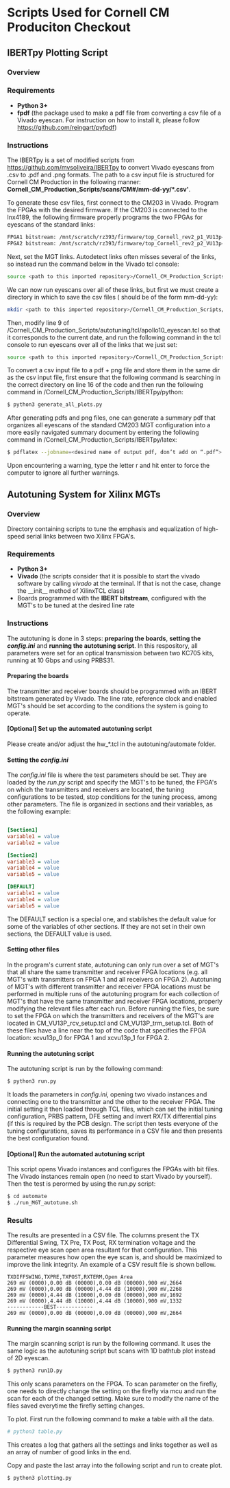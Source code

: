 # Scripts Used for Cornell CM Produciton Checkout

## IBERTpy Plotting Script
### Overview
### Requirements
- **Python 3+**
- **fpdf** (the package used to make a pdf file from converting a csv file of a Vivado eyescan. For instruction on how to install it, please follow https://github.com/reingart/pyfpdf) 
### Instructions
The IBERTpy is a set of modified scripts from https://github.com/mvsoliveira/IBERTpy to convert Vivado eyescans from .csv to .pdf and .png formats. The path to a csv input file is structured for Cornell CM Production in the following manner: **Cornell_CM_Production_Scripts/scans/CM#/mm-dd-yy/*.csv'**. 

To generate these csv files, first connect to the CM203 in Vivado.  Program the FPGAs with the desired firmware.  If the CM203 is connected to the lnx4189, the following firmware properly programs the two FPGAs for eyescans of the standard links:
```sh
FPGA1 bitstream: /mnt/scratch/rz393/firmware/top_Cornell_rev2_p1_VU13p-1-SM_7s_IBERT_lpGBT_v1_25GLHS.bit
FPGA2 bitstream: /mnt/scratch/rz393/firmware/top_Cornell_rev2_p2_VU13p-1-SM_7s_IBERT_lpGBT_v1_25GLHS.bit
```

Next, set the MGT links.  Autodetect links often misses several of the links, so instead run the command below in the Vivado tcl console:
```sh
source <path to this imported repository>/Cornell_CM_Production_Scripts/autotuning/tcl/CM_VU13P_setup_IBERT.tcl
```

We can now run eyescans over all of these links, but first we must create a directory in which to save the csv files (<date> should be of the form mm-dd-yy):
```sh
mkdir <path to this imported repository>/Cornell_CM_Production_Scripts/scans/CM203/<date>
```

Then, modify line 9 of <path to this imported repository>/Cornell_CM_Production_Scripts/autotuning/tcl/apollo10_eyescan.tcl so that it corresponds to the current date, and run the following command in the tcl console to run eyescans over all of the links that we just set:
```sh
source <path to this imported repository>/Cornell_CM_Production_Scripts/autotuning/tcl/apollo10_eyescan.tcl
```

To convert a csv input file to a pdf + png file and store them in the same dir as the csv input file, first ensure that the following command is searching in the correct directory on line 16 of the code and then run the following command in <path to this imported repository>/Cornell_CM_Production_Scripts/IBERTpy/python:
```sh
$ python3 generate_all_plots.py
```

After generating pdfs and png files, one can generate a summary pdf that organizes all eyescans of the standard CM203 MGT configuration into a more easily navigated summary document by entering the following command in <path to this imported repository>/Cornell_CM_Production_Scripts/IBERTpy/latex:
```sh
$ pdflatex --jobname=<desired name of output pdf, don’t add on “.pdf”> eyescan_summary.tex
```
Upon encountering a warning, type the letter r and hit enter to force the computer to ignore all further warnings.

## Autotuning System for Xilinx MGTs

### Overview
Directory containing scripts to tune the emphasis and equalization of
high-speed serial links between two Xilinx FPGA's.

### Requirements
- **Python 3+**
- **Vivado** (the scripts consider that it is possible to start the vivado
  software by calling *vivado* at the terminal. If that is not the case, change
  the \_\_init\_\_ method of XilinxTCL class)
- Boards programmed with the **IBERT bitstream**, configured with the MGT's to
  be tuned at the desired line rate

### Instructions
The autotuning is done in 3 steps: **preparing the boards**, **setting the
*config.ini*** and **running the autotuning script**. In this respository, all
parameters were set for an optical transmission between two KC705 kits, running
at 10 Gbps and using PRBS31.

#### Preparing the boards
The transmitter and receiver boards should be programmed with an IBERT bitstream
generated by Vivado. The line rate, reference clock and enabled MGT's should be
set according to the conditions the system is going to operate.

#### [Optional] Set up the automated autotuning script
Please create and/or adjust the hw_*.tcl in the autotuning/automate folder.

#### Setting the *config.ini*
The *config.ini* file is where the test parameters should be set. They are
loaded by the *run.py* script and specify the MGT's to be tuned, the FPGA's on which the transmitters and receivers are located, the tuning
configurations to be tested, stop conditions for the tuning process, among other
parameters. The file is organized in sections and their variables, as the
following example:

```INI

[Section1]
variable1 = value
variable2 = value

[Section2]
variable3 = value
variable4 = value
variable5 = value

[DEFAULT]
variable1 = value
variable4 = value
variable5 = value

```

The DEFAULT section is a special one, and stablishes the default value for some
of the variables of other sections. If they are not set in their own sections,
the DEFAULT value is used.

#### Setting other files
In the program's current state, autotuning can only run over a set of MGT's that all
share the same transmitter and receiver FPGA locations (e.g. all MGT's with
transmitters on FPGA 1 and all receivers on FPGA 2). Autotuning of MGT's with different
transmitter and receiver FPGA locations must be performed in multiple runs of the autotuning
program for each collection of MGT's that have the same transmitter and receiver FPGA
locations, properly modifying the relevant files after each run.
Before running the files, be sure to set the FPGA on which the transmitters and
receivers of the MGT's are located in CM_VU13P_rcv_setup.tcl and CM_VU13P_trm_setup.tcl.
Both of these files have a line near the top of the code that specifies the FPGA location:
xcvu13p_0 for FPGA 1 and xcvu13p_1 for FPGA 2.

#### Running the autotuning script
The autotuning script is run by the following command:

```sh
$ python3 run.py
```

It loads the parameters in *config.ini*, opening two vivado instances and
connecting one to the transmitter and the other to the receiver FPGA. The
initial setting it then loaded through TCL files, which can set the initial
tuning configuration, PRBS pattern, DFE setting and invert RX/TX differential
pins (if this is required by the PCB design. The script then tests everyone of
the tuning configurations, saves its performance in a CSV file and then presents
the best configuration found.

#### [Optional] Run the automated autotuning script
This script opens Vivado instances and configures the FPGAs with bit files. The 
Vivado instances remain open (no need to start Vivado by yourself). Then the test 
is perormed by using the run.py script:

```sh
$ cd automate
$ ./run_MGT_autotune.sh
```

### Results
The results are presented in a CSV file. The columns present the TX Differential
Swing, TX Pre, TX Post, RX termination voltage and the respective eye scan open
area resultant for that configuration. This parameter measures how open the eye
scan is, and should be maximized to improve the link integrity. An example of a
CSV result file is shown bellow.

```CSV
TXDIFFSWING,TXPRE,TXPOST,RXTERM,Open Area
269 mV (0000),0.00 dB (00000),0.00 dB (00000),900 mV,2664
269 mV (0000),0.00 dB (00000),4.44 dB (10000),900 mV,2268
269 mV (0000),4.44 dB (10000),0.00 dB (00000),900 mV,1692
269 mV (0000),4.44 dB (10000),4.44 dB (10000),900 mV,1332
------------BEST------------
269 mV (0000),0.00 dB (00000),0.00 dB (00000),900 mV,2664

```

#### Running the margin scanning script
The margin scanning script is run by the following command. It uses the same logic as the autotuning script but scans with 1D bathtub plot instead of 2D eyescan.

```sh
$ python3 run1D.py
```
This only scans parameters on the FPGA. To scan parameter on the firefly, one needs to directly change the setting on the firefly via mcu and run the scan for each of the changed setting. Make sure to modify the name of the files saved everytime the firefly setting changes.


To plot. First run the following command to make a table with all the data.
```sh
# python3 table.py
```
This creates a log that gathers all the settings and links together as well as an array of number of good links in the end.

Copy and paste the last array into the following script and run to create plot.

```sh
$ python3 plotting.py
```
